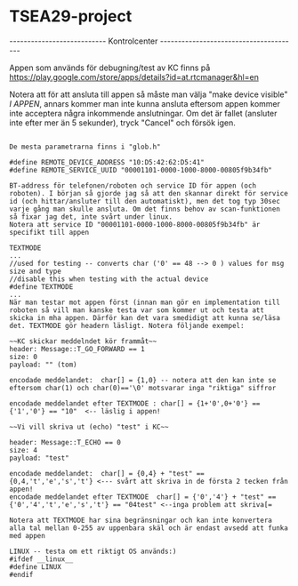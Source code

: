 TSEA29-project
==============

--------------------------- Kontrolcenter ---------------------------------------

Appen som används för debugning/test av KC finns på 
https://play.google.com/store/apps/details?id=at.rtcmanager&hl=en

Notera att för att ansluta till appen så måste man välja "make device visible" *I APPEN*, annars kommer man inte kunna ansluta eftersom appen kommer inte acceptera några inkommende anslutningar. Om det är fallet (ansluter inte efter mer än 5 sekunder), tryck "Cancel" och försök igen.

~~~~~~

De mesta parametrarna finns i "glob.h"

#define REMOTE_DEVICE_ADDRESS "10:D5:42:62:D5:41"
#define REMOTE_SERVICE_UUID "00001101-0000-1000-8000-00805f9b34fb"

BT-address för telefonen/roboten och service ID för appen (och roboten). I början så gjorde jag så att den skannar direkt för service id (och hittar/ansluter till den automatiskt), men det tog typ 30sec varje gång man skulle ansluta. Om det finns behov av scan-funktionen så fixar jag det, inte svårt under linux.
Notera att service ID "00001101-0000-1000-8000-00805f9b34fb" är specifikt till appen

TEXTMODE 
...
//used for testing -- converts char ('0' == 48 --> 0 ) values for msg size and type
//disable this when testing with the actual device
#define TEXTMODE
...
När man testar mot appen först (innan man gör en implementation till roboten så vill man kanske testa var som kommer ut och testa att skicka in mha appen. Därför kan det vara smedidigt att kunna se/läsa det. TEXTMODE gör headern läsligt. Notera följande exempel:

~~KC skickar meddelndet kör frammåt~~
header: Message::T_GO_FORWARD == 1
size: 0
payload: "" (tom)

encodade meddelandet:  char[] = {1,0} -- notera att den kan inte se eftersom char(1) och char(0)=='\0' motsvarar inga "riktiga" siffror

encodade meddelandet efter TEXTMODE : char[] = {1+'0',0+'0'} == {'1','0'} == "10"  <-- läslig i appen!

~~Vi vill skriva ut (echo) "test" i KC~~

header: Message::T_ECHO == 0
size: 4
payload: "test"

encodade meddelandet:  char[] = {0,4} + "test" == {0,4,'t','e','s','t'} <--- svårt att skriva in de första 2 tecken från appen!
encodade meddelandet efter TEXTMODE  char[] = {'0','4'} + "test" == {'0','4','t','e','s','t'} == "04test" <--inga problem att skriva[=

Notera att TEXTMODE har sina begränsningar och kan inte konvertera alla tal mellan 0-255 av uppenbara skäl och är endast avsedd att funka med appen

LINUX -- testa om ett riktigt OS används:)
#ifdef __linux__
#define LINUX
#endif 
